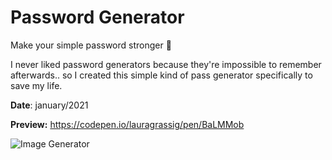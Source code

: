 # Password Generator 
Make your simple password stronger 💪 

I never liked password generators because they're impossible to remember afterwards.. 
so I created this simple kind of pass generator specifically to save my life.

**Date**: january/2021

**Preview:** https://codepen.io/lauragrassig/pen/BaLMMob

![Image Generator](https://i.ibb.co/fXJ1Qgn/testee.png)



